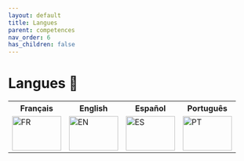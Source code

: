 ```yaml
---
layout: default
title: Langues
parent: competences
nav_order: 6
has_children: false
---
```


# Langues 💬
<table>
    <tr>
        <th>Français</th>
        <th>English</th>
        <th>Español</th>
        <th>Português</th>
    </tr>
    <tr>
        <td><img src="https://upload.wikimedia.org/wikipedia/commons/thumb/c/c3/Flag_of_France.svg/1280px-Flag_of_France.svg.png" title="FR" alt="FR" width="100" height="70"/></td>
        <td><img src="https://upload.wikimedia.org/wikipedia/commons/thumb/a/a4/Flag_of_the_United_States.svg/2560px-Flag_of_the_United_States.svg.png" title="EN" alt="EN" width="100" height="70"/></td>
        <td><img src="https://upload.wikimedia.org/wikipedia/commons/thumb/9/9a/Flag_of_Spain.svg/2560px-Flag_of_Spain.svg.png" title="ES" alt="ES" width="100" height="70"/></td>
        <td><img src="https://upload.wikimedia.org/wikipedia/commons/thumb/0/05/Flag_of_Brazil.svg/1024px-Flag_of_Brazil.svg.png" title="PT" alt="PT" width="100" height="70"/></td>
    </tr>
</table>
